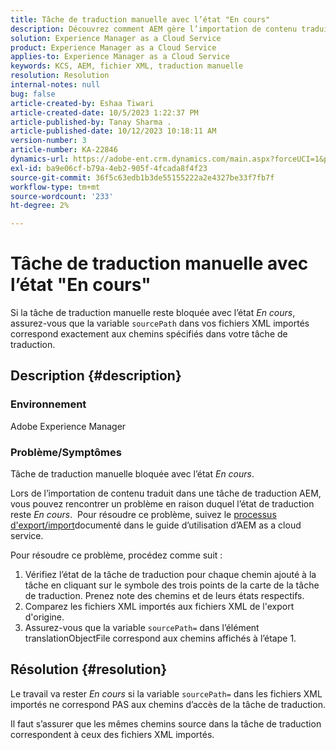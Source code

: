 ```yaml
---
title: Tâche de traduction manuelle avec l’état "En cours"
description: Découvrez comment AEM gère l’importation de contenu traduit et pourquoi l’état de traduction est bloqué "En cours".
solution: Experience Manager as a Cloud Service
product: Experience Manager as a Cloud Service
applies-to: Experience Manager as a Cloud Service
keywords: KCS, AEM, fichier XML, traduction manuelle
resolution: Resolution
internal-notes: null
bug: false
article-created-by: Eshaa Tiwari
article-created-date: 10/5/2023 1:22:37 PM
article-published-by: Tanay Sharma .
article-published-date: 10/12/2023 10:18:11 AM
version-number: 3
article-number: KA-22846
dynamics-url: https://adobe-ent.crm.dynamics.com/main.aspx?forceUCI=1&pagetype=entityrecord&etn=knowledgearticle&id=fe0bc93f-8263-ee11-be6e-6045bd0061cb
exl-id: ba9e06cf-b79a-4eb2-905f-4fcada8f4f23
source-git-commit: 36f5c63edb1b3de55155222a2e4327be33f7fb7f
workflow-type: tm+mt
source-wordcount: '233'
ht-degree: 2%

---
```


# Tâche de traduction manuelle avec l’état &quot;En cours&quot;


Si la tâche de traduction manuelle reste bloquée avec l’état *En cours*, assurez-vous que la variable `sourcePath` dans vos fichiers XML importés correspond exactement aux chemins spécifiés dans votre tâche de traduction.

## Description {#description}


### Environnement

Adobe Experience Manager



### Problème/Symptômes

Tâche de traduction manuelle bloquée avec l’état *En cours*.

Lors de l’importation de contenu traduit dans une tâche de traduction AEM, vous pouvez rencontrer un problème en raison duquel l’état de traduction reste *En cours*.  Pour résoudre ce problème, suivez le [processus d&#39;export/import](https://experienceleague.adobe.com/docs/experience-manager-cloud-service/content/sites/administering/reusing-content/translation/managing-projects.html#import-export)documenté dans le guide d’utilisation d’AEM as a cloud service.



Pour résoudre ce problème, procédez comme suit :



1. Vérifiez l’état de la tâche de traduction pour chaque chemin ajouté à la tâche en cliquant sur le symbole des trois points de la carte de la tâche de traduction. Prenez note des chemins et de leurs états respectifs.
2. Comparez les fichiers XML importés aux fichiers XML de l&#39;export d&#39;origine.
3. Assurez-vous que la variable `sourcePath=` dans l’élément translationObjectFile correspond aux chemins affichés à l’étape 1.





## Résolution {#resolution}


Le travail va rester *En cours* si la variable `sourcePath=` dans les fichiers XML importés ne correspond PAS aux chemins d’accès de la tâche de traduction.

Il faut s’assurer que les mêmes chemins source dans la tâche de traduction correspondent à ceux des fichiers XML importés.
